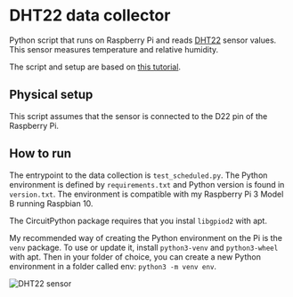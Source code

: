 # DHT22 data collector

Python script that runs on Raspberry Pi and reads [DHT22](https://www.adafruit.com/product/385) sensor values. This sensor measures temperature and relative humidity.

The script and setup are based on [this tutorial](https://learn.adafruit.com/dht-humidity-sensing-on-raspberry-pi-with-gdocs-logging/python-setup).

## Physical setup

This script assumes that the sensor is connected to the D22 pin of the Raspberry Pi.

## How to run

The entrypoint to the data collection is `test_scheduled.py`. The Python environment is defined by `requirements.txt` and Python version is found in `version.txt`. The environment is compatible with my Raspberry Pi 3 Model B running Raspbian 10.

The CircuitPython package requires that you instal `libgpiod2` with apt.

My recommended way of creating the Python environment on the Pi is the `venv` package. To use or update it, install `python3-venv` and `python3-wheel` with apt. Then in your folder of choice, you can create a new Python environment in a folder called env: `python3 -m venv env`.

![DHT22 sensor](https://cdn-shop.adafruit.com/970x728/385-00.jpg)
